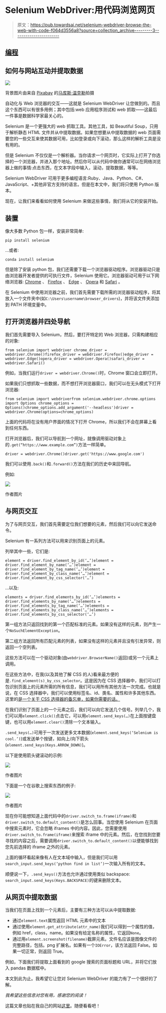 # Selenium WebDriver:用代码浏览网页

> 原文：<https://pub.towardsai.net/selenium-webdriver-browse-the-web-with-code-f064d3556a8?source=collection_archive---------3----------------------->

## [编程](https://towardsai.net/p/category/programming)

## 如何与网站互动并提取数据

![](img/f3a9c2d387e0a04803287bcb8fdb5024.png)

背景图片由来自 [Pixabay](https://pixabay.com/?utm_source=link-attribution&utm_medium=referral&utm_campaign=image&utm_content=5290463) 的[马库斯·温克勒](https://pixabay.com/users/viarami-13458823/?utm_source=link-attribution&utm_medium=referral&utm_campaign=image&utm_content=5290463)拍摄

自动化与 Web 浏览器的交互——这就是 Selenium WebDriver 让您做到的。而且这个东西可以有很多用例；其中包括:web 应用程序测试和 web 抓取——这最后一件事是数据科学家最关心的。

Selenium 是一个更强大的 web 抓取工具。其他工具，如 Beautiful Soup，只用于解析静态 HTML 文件并从中提取数据。如果您想要从中提取数据的 web 页面需要您的一些交互来使其数据可用，比如登录或向下滚动，那么这样的解析工具是没有用的。

但是 Selenium 不仅仅是一个解析器。当你请求一个网页时，它实际上打开了你选择的一个浏览器，并进入那个地址。然后你可以从代码中做你通常可以在网络浏览器上做的事情:点击东西，在文本字段中输入，滚动，提取数据，等等。

Selenium WebDriver 可用于更多编程语言:Ruby、Java、Python、C#、JavaScript、+其他非官方支持的语言。但是在本文中，我们将只使用 Python 版本。

现在，让我们来看看如何使用 Selenium 来做这些事情，我们将从它的安装开始。

## 装置

像大多数 Python 包一样，安装非常简单:

```
pip install selenium
```

…或者:

```
conda install selenium
```

但是除了安装 python 包，我们还需要下载一个浏览器驱动程序。浏览器驱动只是由浏览器开发者提供的可执行文件，Selenium 使用它。浏览器驱动可用于以下网络浏览器: [Chrome](https://sites.google.com/a/chromium.org/chromedriver/) 、 [Firefox](https://github.com/mozilla/geckodriver/) 、 [Edge](https://developer.microsoft.com/en-us/microsoft-edge/tools/webdriver/) 、 [Opera](http://choice.opera.com/developer/tools/operadriver/) 和 [Safari](https://developer.apple.com/documentation/webkit/testing_with_webdriver_in_safari) 。

在 Selenium 中使用浏览器之前，我们首先需要下载所需的浏览器驱动程序，将其放入一个文件夹中(如`C:\Users\username\browser_drivers`)，并将该文件夹添加到 PATH 环境变量中。

## 打开浏览器并四处导航

我们首先需要导入 Selenium，然后，要打开特定的 Web 浏览器，只需构建相应的对象:

```
from selenium import webdriver chrome_driver = webdriver.Chrome()firefox_driver = webdriver.Firefox()edge_driver = webdriver.Edge()opera_driver = webdriver.Opera()safari_driver = webdriver.Safari()
```

例如，当我们运行`driver = webdriver.Chrome()`时，Chrome 窗口会立即打开。

如果我们只想抓取一些数据，而不想打开浏览器窗口，我们可以在无头模式下打开浏览器:

```
from selenium import webdriverfrom selenium.webdriver.chrome.options import Options chrome_options = Options()chrome_options.add_argument('--headless')driver = webdriver.Chrome(options=chrome_options)
```

上面的代码将在没有用户界面的情况下打开 Chrome，所以我们不会在屏幕上看到任何东西。

打开浏览器后，我们可以导航到一个网址，就像调用驱动对象上的`.get(“https://www.example.com”)`方法一样简单。

```
driver = webdriver.Chrome()driver.get('https://www.google.com')
```

我们可以使用`.back()`和`.forward()`方法在我们的历史中来回导航。

例如:

![](img/b1d3d62095fbd574a6204f208b0aa18d.png)

作者图片

## 与网页交互

为了与网页交互，我们首先需要定位我们想要的元素，然后我们可以向它发送命令。

Selenium 有一系列方法可以用来识别页面上的元素。

列举其中一些，它们是:

```
element = driver.find_element_by_id(‘…’)element = driver.find_element_by_name(‘…’)element = driver.find_element_by_tag_name(‘…’)element = driver.find_element_by_class_name(‘…’)element = driver.find_element_by_css_selector(‘…’)
```

…以及:

```
elements = driver.find_elements_by_id(‘…’)elements = driver.find_elements_by_name(‘…’)elements = driver.find_elements_by_tag_name(‘…’)elements = driver.find_elements_by_class_name(‘…’)elements = driver.find_elements_by_css_selector(‘…’)
```

第一组方法只返回找到的第一个匹配标准的元素。如果没有这样的元素，则产生一个`NoSuchElementException`。

第二组方法返回所有匹配元素的列表，如果没有这样的元素并且没有引发异常，则返回一个空列表。

这些方法可以在一个驱动对象(由`webdriver.BrowserName()`返回)或另一个元素上调用。

在这些方法中，在我(以及其他了解 CSS 的人)看来最方便的是`.find_element(s)_by_css_selector`。这是因为在 CSS 选择器中，我们可以打包识别页面上的元素所需的所有信息，我们可以用所有其他方法一次完成。也就是说，在 CSS 选择器中，我们可以使用标签名、id、类名、属性和许多其他东西。这里的[是一个关于 CSS 选择器的备忘单，如果你需要的话。](https://www.freecodecamp.org/news/css-selectors-cheat-sheet/)

在我们识别了页面上的一个元素之后，我们可以向它发送几个信号。列举几个，我们可以用`element.click()`点击它，可以用`element.send_keys(…)`在上面按键盘键，也可以用`element.clear()`清除一个文本输入。

`.send_keys(…)`可用于一次发送更多文本数据(`element.send_keys(‘Selenium is cool.’)`)或发送单个按键，如向上/向下箭头(`element.send_keys(Keys.ARROW_DOWN)`)。

以下是使用箭头键滚动的示例:

![](img/8084e0ae33b65cd1ae12d7bffe58a49a.png)

作者图片

下面是一个在谷歌上搜索东西的例子:

![](img/93ff44e089166222a4055612ee0af41c.png)

作者图片

现在你可能想知道上面代码中的`driver.switch_to.frame(iframe)`和`driver.switch_to.default_content()`是怎么回事。当您使用 Selenium 在页面中搜索元素时，它会忽略 iframes 中的内容。因此，您需要使用`driver.switch_to.frame(iframe)`来搜索 iframe 中的元素。然后，在您找到您要寻找的内容之后，需要调用`driver.switch_to.default_content()`以便能够找到您先前选择的 iframe 之外的元素。

上面的循环看起来像有人在文本域中输入，但是我们可以用`search_input.send_keys(‘python find in list’)`一次输入所有的文本。

顺便说一下，`.send_keys()`方法也允许通过使用类似 backspace: `search_input.send_keys(Keys.BACKSPACE)`的键来删除文本。

## 从网页中提取数据

当我们在页面上找到一个元素后，主要有三种方法可以从中提取数据:

*   通过`element.text`属性返回 HTML 元素中的文本
*   通过使用`element.get_attribute(attr_name)`我们可以得到一个属性的值，例如 href，class，name。如果没有给定名称的属性，它返回`None`。
*   通过用`element.screenshot(filename)`截屏元素。文件名应该是图像文件的完整路径，包括。png 扩展名。如果有一个`IOError`，该方法返回 False。如果一切正常，则返回 True。

例如，下面我们将提取上面看到的 google 搜索的页面标题和 URL，并将它们放入 pandas 数据框中。

本文到此为止。我希望它让您对 Selenium WebDriver 的能力有了一个很好的了解。

*我希望这些信息对您有用，感谢您的阅读！*

这篇文章也贴在我自己的网站[这里](https://www.nablasquared.com/selenium-webdriver-browse-the-web-with-code/)。随便看看吧！